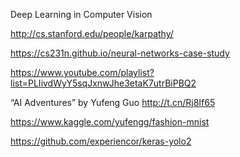 Deep Learning in Computer Vision

http://cs.stanford.edu/people/karpathy/

https://cs231n.github.io/neural-networks-case-study

https://www.youtube.com/playlist?list=PLIivdWyY5sqJxnwJhe3etaK7utrBiPBQ2

“AI Adventures” by Yufeng Guo http://t.cn/Rj8If65

https://www.kaggle.com/yufengg/fashion-mnist

https://github.com/experiencor/keras-yolo2
